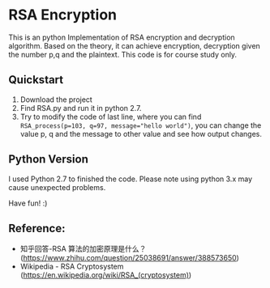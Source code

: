 # RSA Encryption
This is an python Implementation of RSA encryption and decryption algorithm. Based on the theory, it can achieve encryption, decryption given the number p,q and the plaintext. This code is for course study only.

## Quickstart
1. Download the project
2. Find RSA.py and run it in python 2.7.
3. Try to modify the code of last line, where you can find ```RSA_process(p=103, q=97, message="hello world")```, you can change the value p, q and the message to other value and see how output changes. 

## Python Version
I used Python 2.7 to finished the code. Please note using python 3.x may cause unexpected problems.

Have fun! :)

## Reference:
- 知乎回答-RSA 算法的加密原理是什么？(https://www.zhihu.com/question/25038691/answer/388573650)
- Wikipedia - RSA Cryptosystem (https://en.wikipedia.org/wiki/RSA_(cryptosystem))
